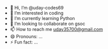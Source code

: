 - 👋 Hi, I’m @uday-codes69
- 👀 I’m interested in coding
- 🌱 I’m currently learning Python
- 💞️ I’m looking to collaborate on gsoc
- 📫 How to reach me uday35700@gmail.com 
- 😄 Pronouns: ...
- ⚡ Fun fact: ...

<!---
uday-codes69/uday-codes69 is a ✨ special ✨ repository because its `README.md` (this file) appears on your GitHub profile.
You can click the Preview link to take a look at your changes.
--->
